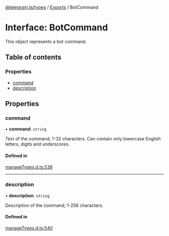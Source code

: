 [@telegram.ts/types](../README.md) / [Exports](../modules.md) / BotCommand

# Interface: BotCommand

This object represents a bot command.

## Table of contents

### Properties

- [command](BotCommand.md#command)
- [description](BotCommand.md#description)

## Properties

### command

• **command**: `string`

Text of the command; 1-32 characters. Can contain only lowercase English letters, digits and underscores.

#### Defined in

[manageTypes.d.ts:538](https://github.com/telegramsjs/types/blob/d08200f/src/manageTypes.d.ts#L538)

___

### description

• **description**: `string`

Description of the command; 1-256 characters.

#### Defined in

[manageTypes.d.ts:540](https://github.com/telegramsjs/types/blob/d08200f/src/manageTypes.d.ts#L540)
